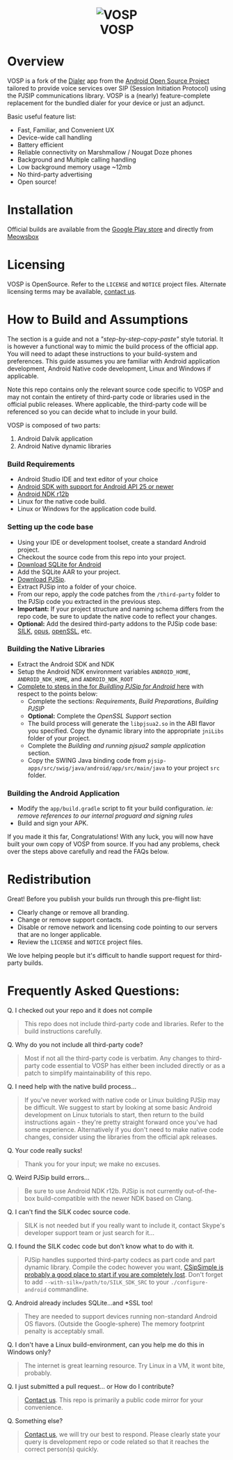<h1 align="center">
	<img src="https://www.meowsbox.com/sites/default/files/github/com.meowsbox.vosp/feature_graphic_2.png" alt="VOSP"><br/>
	VOSP
</h1>

# Overview

VOSP is a fork of the [Dialer](https://android.googlesource.com/platform/packages/apps/Dialer/) app from the [Android Open Source Project](https://android.googlesource.com/) tailored to provide voice services over SIP (Session Initiation Protocol) using the PJSIP communications library. VOSP is a (nearly) feature-complete replacement for the bundled dialer for your device or just an adjunct.

Basic useful feature list:

 * Fast, Familiar, and Convenient UX
 * Device-wide call handling
 * Battery efficient
 * Reliable connectivity on Marshmallow / Nougat Doze phones
 * Background and Multiple calling handling
 * Low background memory usage ~12mb
 * No third-party advertising 
 * Open source!

# Installation

Official builds are available from the [Google Play store](https://play.google.com/store/apps/details?id=com.meowsbox.vosp) and directly from [Meowsbox](https://www.meowsbox.com)

# Licensing

VOSP is OpenSource. Refer to the `LICENSE` and `NOTICE` project files.
Alternate licensing terms may be available, [contact us](mailto:support@meowsbox.com).

# How to Build and Assumptions

The section is a guide and not a *"step-by-step-copy-paste"* style tutorial. It is however a functional way to mimic the build process of the official app. You will need to adapt these instructions to your build-system and preferences. This guide assumes you are familiar with Android application development, Android Native code development, Linux and Windows if applicable.

Note this repo contains only the relevant source code specific to VOSP and may not contain the entirety of third-party code or libraries used in the official public releases. Where applicable, the third-party code will be referenced so you can decide what to include in your build.

VOSP is composed of two parts:
1. Android Dalvik application
2. Android Native dynamic libraries

### Build Requirements
* Android Studio IDE and text editor of your choice
* [Android SDK with support for Android API 25 or newer](https://developer.android.com/studio)
* [Android NDK r12b](https://developer.android.com/ndk/downloads)
* Linux for the native code build.
* Linux or Windows for the application code build.

### Setting up the code base

* Using your IDE or development toolset, create a standard Android project.
* Checkout the source code from this repo into your project.
* [Download SQLite for Android](https://sqlite.org/download.html)
* Add the SQLite AAR to your project.
* [Download PJSip](http://www.pjsip.org).
* Extract PJSip into a folder of your choice.
* From our repo, apply the code patches from the `/third-party` folder to the PJSip code you extracted in the previous step.
* **Important:** If your project structure and naming schema differs from the repo code, be sure to update the native code to reflect your changes.
* **Optional:** Add the desired third-party addons to the PJSip code base: [SILK](https://dev.skype.com/), [opus](http://opus-codec.org/), [openSSL](https://www.openssl.org/source/), etc.

### Building the Native Libraries

* Extract the Android SDK and NDK
* Setup the Android NDK environment variables  `ANDROID_HOME`, `ANDROID_NDK_HOME`, and `ANDROID_NDK_ROOT`
* [Complete to steps in the for *Buildling PJSip for Android* here](https://trac.pjsip.org/repos/wiki/Getting-Started/Android) with respect to the points below:
  * Complete the sections: *Requirements*, *Build Preparations*, *Building PJSIP*
  * **Optional:** Complete the *OpenSSL Support* section
  * The build process will generate the `libpjsua2.so` in the ABI flavor you specified. Copy the dynamic library into the appropriate `jniLibs` folder of your project.
  * Complete the *Building and running pjsua2 sample application* section.
  * Copy the SWING Java binding code from `pjsip-apps/src/swig/java/android/app/src/main/java` to your project `src` folder.

### Building the Android Application

* Modify the `app/build.gradle` script to fit your build configuration. *ie: remove references to our internal proguard and signing rules*
* Build and sign your APK.

If you made it this far, Congratulations!
With any luck, you will now have built your own copy of VOSP from source.
If you had any problems, check over the steps above carefully and read the FAQs below.

# Redistribution

Great! Before you publish your builds run through this pre-flight list: 

* Clearly change or remove all branding.
* Change or remove support contacts.
* Disable or remove network and licensing code pointing to our servers that are no longer applicable.
* Review the `LICENSE` and `NOTICE` project files.

We love helping people but it's difficult to handle support request for third-party builds.

# Frequently Asked Questions:

Q. I checked out your repo and it does not compile
>This repo does not include third-party code and libraries. Refer to the build instructions carefully.

Q. Why do you not include all third-party code?
>Most if not all the third-party code is verbatim. Any changes to third-party code essential to VOSP has either been included directly or as a patch to simplify maintainability of this repo.

Q. I need help with the native build process...
>If you've never worked with native code or Linux building PJSip may be difficult. We suggest to start by looking at some basic Android development on Linux tutorials to start, then return to the build instructions again - they're pretty straight forward once you've had some experience. Alternatively if you don't need to make native code changes, consider using the libraries from the official apk releases.

Q. Your code really sucks!
> Thank you for your input; we make no excuses.

Q. Weird PJSip build errors...
> Be sure to use Android NDK r12b. PJSip is not currently out-of-the-box build-compatible with the newer NDK based on Clang. 

Q. I can't find the SILK codec source code.
> SILK is not needed but if you really want to include it, contact Skype's developer support team or just search for it...

Q. I found the SILK codec code but don't know what to do with it.
> PJSip handles supported third-party codecs as part code and part dynamic library. Compile the codec however you want, [CSipSimple is probably a good place to start if you are completely lost](https://sourceforge.net/p/csipsimple/wiki/HowToBuild/?page=4). Don't forget to add `--with-silk=/path/to/SILK_SDK_SRC` to your `./configure-android` commandline.

Q. Android already includes SQLite...and *SSL too!
> They are needed to support devices running non-standard Android OS flavors. (Outside the Google-sphere) The memory footprint penalty is acceptably small.

Q. I don't have a Linux build-environment, can you help me do this in Windows only?
> The internet is great learning resource. Try Linux in a VM, it wont bite, probably. 

Q. I just submitted a pull request... or How do I contribute?
> [Contact us](mailto:support@meowsbox.com). This repo is primarily a public code mirror for your convenience.

Q. Something else?
> [Contact us](mailto:support@meowsbox.com), we will try our best to respond. Please clearly state your query is development repo or code related so that it reaches the correct person(s) quickly.